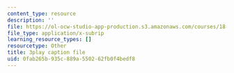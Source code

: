 ```yaml
---
content_type: resource
description: ''
file: https://ol-ocw-studio-app-production.s3.amazonaws.com/courses/18-01sc-single-variable-calculus-fall-2010/0fab265b935c889a550262fb0f4bedf8_7K1sB05pE0A.srt
file_type: application/x-subrip
learning_resource_types: []
resourcetype: Other
title: 3play caption file
uid: 0fab265b-935c-889a-5502-62fb0f4bedf8
---
```

